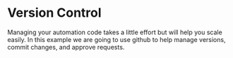 # Version Control
Managing your automation code takes a little effort but will help you scale easily. In this example we are going to use github to help manage versions, commit changes, and approve requests.

